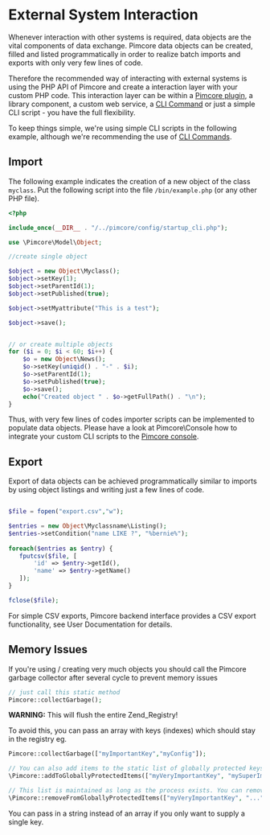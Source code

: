 # External System Interaction

Whenever interaction with other systems is required, data objects are the vital components of data exchange. 
Pimcore data objects can be created, filled and listed programmatically in order to realize batch imports and exports 
with only very few lines of code.

Therefore the recommended way of interacting with external systems is using the PHP API of Pimcore and create a 
interaction layer with your custom PHP code. This interaction layer can be within a [Pimcore plugin](../10_Extending_Pimcore/13_Bundle_Developers_Guide/README.md), a library component,
 a custom web service, a [CLI Command](../09_Development_Tools_and_Details/11_Console_CLI.md) or just a simple CLI script - you have the full flexibility.

To keep things simple, we're using simple CLI scripts in the following example, although we're recommending the use of [CLI Commands](../09_Development_Tools_and_Details/11_Console_CLI.md).

## Import
The following example indicates the creation of a new object of the class `myclass`. 
Put the following script into the file `/bin/example.php` (or any other PHP file).
```php
<?php 

include_once(__DIR__ . "/../pimcore/config/startup_cli.php");

use \Pimcore\Model\Object;

//create single object 

$object = new Object\Myclass();
$object->setKey(1);
$object->setParentId(1);
$object->setPublished(true);

$object->setMyattribute("This is a test");

$object->save();


// or create multiple objects
for ($i = 0; $i < 60; $i++) {
    $o = new Object\News();
    $o->setKey(uniqid() . "-" . $i);
    $o->setParentId(1);
    $o->setPublished(true);
    $o->save();
    echo("Created object " . $o->getFullPath() . "\n");
}

```
Thus, with very few lines of codes importer scripts can be implemented to populate data objects. Please have a look at 
Pimcore\Console how to integrate your custom CLI scripts to the [Pimcore console](../09_Development_Tools_and_Details/11_Console_CLI.md).

## Export
Export of data objects can be achieved programmatically similar to imports by using object listings and writing just a
few lines of code.
 
 ```php
 
 $file = fopen("export.csv","w");
 
 $entries = new Object\Myclassname\Listing();
 $entries->setCondition("name LIKE ?", "%bernie%");
  
 foreach($entries as $entry) { 
    fputcsv($file, [
        'id' => $entry->getId(),
        'name' => $entry->getName()
    ]);
 }
 
 fclose($file);
 
 ```

For simple CSV exports, Pimcore backend interface provides a CSV export functionality, see User Documentation for details.
 
 
## Memory Issues
If you're using / creating very much objects you should call the Pimcore garbage collector after several cycle to 
prevent memory issues

```php
// just call this static method
Pimcore::collectGarbage();
```

**WARNING:** This will flush the entire Zend_Registry!

To avoid this, you can pass an array with keys (indexes) which should stay in the registry eg. 

```php 
Pimcore::collectGarbage(["myImportantKey","myConfig"]);

// You can also add items to the static list of globally protected keys by passing them to
\Pimcore::addToGloballyProtectedItems(["myVeryImportantKey", "mySuperImportKey", "..."]);

// This list is maintained as long as the process exists. You can remove protected keys again by calling
\Pimcore::removeFromGloballyProtectedItems(["myVeryImportantKey", "..."]);

```
You can pass in a string instead of an array if you only want to supply a single key.